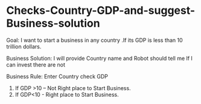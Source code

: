 # Checks-Country-GDP-and-suggest-Business-solution

Goal: I want to start a business in any country .If its GDP is less than 10 trillion dollars.

Business Solution:  I will provide Country name and Robot should tell me If I can invest there are not
 
Business Rule:
Enter Country check GDP
1.	If GDP >10 – Not Right place to Start Business.
2.	If GDP<10 - Right place to Start Business.
 
